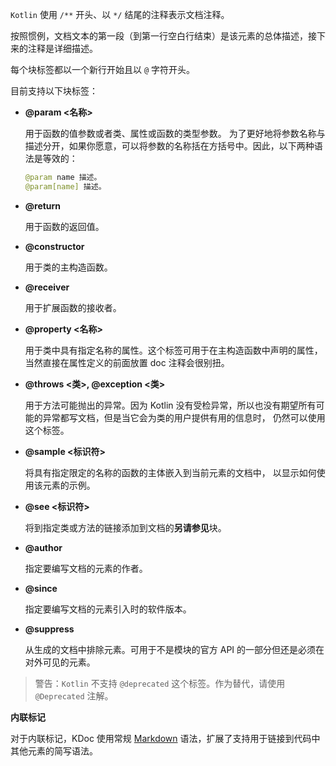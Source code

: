 `Kotlin` 使用 `/**` 开头、以 `*/` 结尾的注释表示文档注释。

按照惯例，文档文本的第一段（到第一行空白行结束）是该元素的总体描述，接下来的注释是详细描述。

每个块标签都以一个新行开始且以 `@` 字符开头。

目前支持以下块标签：

+ **@param <名称>**

  用于函数的值参数或者类、属性或函数的类型参数。 为了更好地将参数名称与描述分开，如果你愿意，可以将参数的名称括在方括号中。因此，以下两种语法是等效的：

  ```kotlin
  @param name 描述。
  @param[name] 描述。
  ```

+ **@return**

  用于函数的返回值。

+ **@constructor**

  用于类的主构造函数。

+ **@receiver**

  用于扩展函数的接收者。

+ **@property <名称>**

  用于类中具有指定名称的属性。这个标签可用于在主构造函数中声明的属性，当然直接在属性定义的前面放置 doc 注释会很别扭。

+ **@throws <类>, @exception <类>**

  用于方法可能抛出的异常。因为 Kotlin 没有受检异常，所以也没有期望所有可能的异常都写文档，但是当它会为类的用户提供有用的信息时， 仍然可以使用这个标签。

+ **@sample <标识符>**

  将具有指定限定的名称的函数的主体嵌入到当前元素的文档中， 以显示如何使用该元素的示例。

+ **@see <标识符>**

  将到指定类或方法的链接添加到文档的**另请参见**块。

+ **@author**

  指定要编写文档的元素的作者。

+ **@since**

  指定要编写文档的元素引入时的软件版本。

+ **@suppress**

  从生成的文档中排除元素。可用于不是模块的官方 API 的一部分但还是必须在对外可见的元素。

> 警告：`Kotlin` 不支持 `@deprecated` 这个标签。作为替代，请使用 `@Deprecated` 注解。

**内联标记**

对于内联标记，KDoc 使用常规 [Markdown](http://daringfireball.net/projects/markdown/syntax) 语法，扩展了支持用于链接到代码中其他元素的简写语法。
